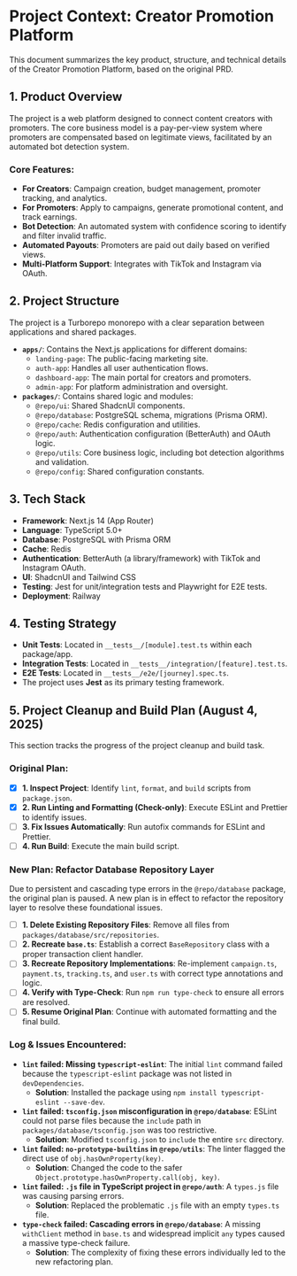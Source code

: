 # Project Context: Creator Promotion Platform

This document summarizes the key product, structure, and technical details of the Creator Promotion Platform, based on the original PRD.

## 1. Product Overview

The project is a web platform designed to connect content creators with promoters. The core business model is a pay-per-view system where promoters are compensated based on legitimate views, facilitated by an automated bot detection system.

### Core Features:
- **For Creators**: Campaign creation, budget management, promoter tracking, and analytics.
- **For Promoters**: Apply to campaigns, generate promotional content, and track earnings.
- **Bot Detection**: An automated system with confidence scoring to identify and filter invalid traffic.
- **Automated Payouts**: Promoters are paid out daily based on verified views.
- **Multi-Platform Support**: Integrates with TikTok and Instagram via OAuth.

## 2. Project Structure

The project is a Turborepo monorepo with a clear separation between applications and shared packages.

-   **`apps/`**: Contains the Next.js applications for different domains:
    -   `landing-page`: The public-facing marketing site.
    -   `auth-app`: Handles all user authentication flows.
    -   `dashboard-app`: The main portal for creators and promoters.
    -   `admin-app`: For platform administration and oversight.
-   **`packages/`**: Contains shared logic and modules:
    -   `@repo/ui`: Shared ShadcnUI components.
    -   `@repo/database`: PostgreSQL schema, migrations (Prisma ORM).
    -   `@repo/cache`: Redis configuration and utilities.
    -   `@repo/auth`: Authentication configuration (BetterAuth) and OAuth logic.
    -   `@repo/utils`: Core business logic, including bot detection algorithms and validation.
    -   `@repo/config`: Shared configuration constants.

## 3. Tech Stack

-   **Framework**: Next.js 14 (App Router)
-   **Language**: TypeScript 5.0+
-   **Database**: PostgreSQL with Prisma ORM
-   **Cache**: Redis
-   **Authentication**: BetterAuth (a library/framework) with TikTok and Instagram OAuth.
-   **UI**: ShadcnUI and Tailwind CSS
-   **Testing**: Jest for unit/integration tests and Playwright for E2E tests.
-   **Deployment**: Railway

## 4. Testing Strategy

-   **Unit Tests**: Located in `__tests__/[module].test.ts` within each package/app.
-   **Integration Tests**: Located in `__tests__/integration/[feature].test.ts`.
-   **E2E Tests**: Located in `__tests__/e2e/[journey].spec.ts`.
-   The project uses **Jest** as its primary testing framework.

## 5. Project Cleanup and Build Plan (August 4, 2025)

This section tracks the progress of the project cleanup and build task.

### Original Plan:
- [x] **1. Inspect Project**: Identify `lint`, `format`, and `build` scripts from `package.json`.
- [x] **2. Run Linting and Formatting (Check-only)**: Execute ESLint and Prettier to identify issues.
- [ ] **3. Fix Issues Automatically**: Run autofix commands for ESLint and Prettier.
- [ ] **4. Run Build**: Execute the main build script.

### New Plan: Refactor Database Repository Layer
Due to persistent and cascading type errors in the `@repo/database` package, the original plan is paused. A new plan is in effect to refactor the repository layer to resolve these foundational issues.

- [ ] **1. Delete Existing Repository Files**: Remove all files from `packages/database/src/repositories`.
- [ ] **2. Recreate `base.ts`**: Establish a correct `BaseRepository` class with a proper transaction client handler.
- [ ] **3. Recreate Repository Implementations**: Re-implement `campaign.ts`, `payment.ts`, `tracking.ts`, and `user.ts` with correct type annotations and logic.
- [ ] **4. Verify with Type-Check**: Run `npm run type-check` to ensure all errors are resolved.
- [ ] **5. Resume Original Plan**: Continue with automated formatting and the final build.

### Log & Issues Encountered:
- **`lint` failed: Missing `typescript-eslint`**: The initial `lint` command failed because the `typescript-eslint` package was not listed in `devDependencies`.
  - **Solution**: Installed the package using `npm install typescript-eslint --save-dev`.
- **`lint` failed: `tsconfig.json` misconfiguration in `@repo/database`**: ESLint could not parse files because the `include` path in `packages/database/tsconfig.json` was too restrictive.
  - **Solution**: Modified `tsconfig.json` to `include` the entire `src` directory.
- **`lint` failed: `no-prototype-builtins` in `@repo/utils`**: The linter flagged the direct use of `obj.hasOwnProperty(key)`.
  - **Solution**: Changed the code to the safer `Object.prototype.hasOwnProperty.call(obj, key)`.
- **`lint` failed: `.js` file in TypeScript project in `@repo/auth`**: A `types.js` file was causing parsing errors.
  - **Solution**: Replaced the problematic `.js` file with an empty `types.ts` file.
- **`type-check` failed: Cascading errors in `@repo/database`**: A missing `withClient` method in `base.ts` and widespread implicit `any` types caused a massive type-check failure.
  - **Solution**: The complexity of fixing these errors individually led to the new refactoring plan.
